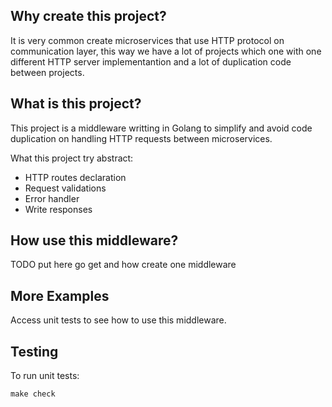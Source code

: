 ## Why create this project?

It is very common create microservices that use HTTP protocol on communication layer, this way we have a lot of projects which one with one different HTTP server implementantion and a lot of duplication code between projects. 


## What is this project?

This project is a middleware writting in Golang to simplify and avoid code duplication on handling HTTP requests between microservices.

What this project try abstract:

 * HTTP routes declaration
 * Request validations
 * Error handler
 * Write responses

## How use this middleware?

TODO put here go get and how create one middleware
 

## More Examples

Access unit tests to see how to use this middleware.

## Testing

To run unit tests:

    make check
